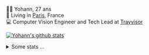 <p>
  👨🏻 <bold>Yohann</bold>, 27 ans<br/>
  💼 Living in <a href="https://www.google.com/maps?q=paris">Paris</a>, France<br/>
  💻 Computer Vision Engineer and Tech Lead at <a href="https://trayvisor.com/">Trayvisor</a><br/>
</p>

<a href="https://github.com/anuraghazra/github-readme-stats"><img align="center" src="https://github-readme-stats-go94hl40s-yohann84l.vercel.app//api?username=yohann84L&show_icons=true&include_all_commits=true" alt="Yohann's github stats" /> </a>


<details>
  <summary>Some stats ...</summary><br/>
  

<!--START_SECTION:waka-->
![Code Time](http://img.shields.io/badge/Code%20Time-87%20hrs%2047%20mins-blue)

![Profile Views](http://img.shields.io/badge/Profile%20Views-0-blue)

**🐱 My GitHub Data** 

> 🏆 1,039 Contributions in the Year 2022
 > 
> 📦 440.4 kB Used in GitHub's Storage 
 > 
> 🚫 Not Opted to Hire
 > 
> 📜 23 Public Repositories 
 > 
> 🔑 21 Private Repositories  
 > 
**I'm an Early 🐤** 

```text
🌞 Morning    329 commits    ████████░░░░░░░░░░░░░░░░░   33.33% 
🌆 Daytime    550 commits    ██████████████░░░░░░░░░░░   55.72% 
🌃 Evening    107 commits    ██░░░░░░░░░░░░░░░░░░░░░░░   10.84% 
🌙 Night      1 commits      ░░░░░░░░░░░░░░░░░░░░░░░░░   0.1%

```
📅 **I'm Most Productive on Friday** 

```text
Monday       184 commits    ████░░░░░░░░░░░░░░░░░░░░░   18.64% 
Tuesday      178 commits    ████░░░░░░░░░░░░░░░░░░░░░   18.03% 
Wednesday    180 commits    ████░░░░░░░░░░░░░░░░░░░░░   18.24% 
Thursday     205 commits    █████░░░░░░░░░░░░░░░░░░░░   20.77% 
Friday       217 commits    █████░░░░░░░░░░░░░░░░░░░░   21.99% 
Saturday     14 commits     ░░░░░░░░░░░░░░░░░░░░░░░░░   1.42% 
Sunday       9 commits      ░░░░░░░░░░░░░░░░░░░░░░░░░   0.91%

```


📊 **This Week I Spent My Time On** 

```text
⌚︎ Time Zone: Europe/Paris

💬 Programming Languages: 
Python                   6 hrs 18 mins       ███████████░░░░░░░░░░░░░░   46.22% 
JavaScript               5 hrs 27 mins       ██████████░░░░░░░░░░░░░░░   40.09% 
HTTP Request             1 hr 6 mins         ██░░░░░░░░░░░░░░░░░░░░░░░   8.12% 
SQL                      18 mins             ░░░░░░░░░░░░░░░░░░░░░░░░░   2.21% 
YAML                     16 mins             ░░░░░░░░░░░░░░░░░░░░░░░░░   1.99%

🔥 Editors: 
PyCharm                  7 hrs 44 mins       ██████████████░░░░░░░░░░░   56.75% 
WebStorm                 5 hrs 31 mins       ██████████░░░░░░░░░░░░░░░   40.49% 
VS Code                  22 mins             ░░░░░░░░░░░░░░░░░░░░░░░░░   2.76%

💻 Operating System: 
Mac                      13 hrs 38 mins      █████████████████████████   100.0%

```

**I Mostly Code in Python** 

```text
Python                   18 repos            ██████████████░░░░░░░░░░░   56.25% 
Java                     6 repos             ████░░░░░░░░░░░░░░░░░░░░░   18.75% 
JavaScript               2 repos             █░░░░░░░░░░░░░░░░░░░░░░░░   6.25% 
R                        2 repos             █░░░░░░░░░░░░░░░░░░░░░░░░   6.25% 
HTML                     1 repo              ░░░░░░░░░░░░░░░░░░░░░░░░░   3.12%

```



 Last Updated on 15/09/2022 02:47:20 UTC
<!--END_SECTION:waka-->
